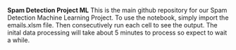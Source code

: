 **Spam Detection Project ML**
This is the main github repository for our Spam Detection Machine Learning Project. To use the notebook, simply import the emails.xlsm file. Then consecutively run each cell to see the output. The inital data processing will take about 5 minutes to process so expect to wait a while.
